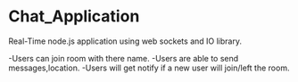 # Chat_Application

Real-Time node.js application using web sockets and IO library.

-Users can join room with there name.
-Users are able to send messages,location.
-Users will get notify if a new user will join/left the room.

